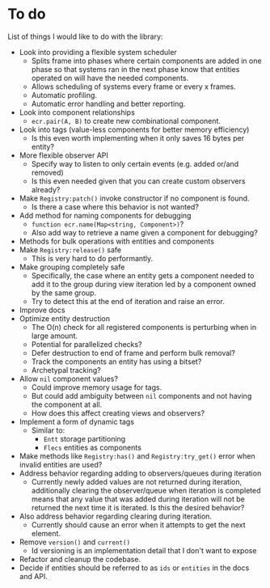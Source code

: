 # To do

List of things I would like to do with the library:

- Look into providing a flexible system scheduler
  - Splits frame into phases where certain components are added in one phase so
    that systems ran in the next phase know that entities operated on will have
    the needed components.
  - Allows scheduling of systems every frame or every x frames.
  - Automatic profiling.
  - Automatic error handling and better reporting.
- Look into component relationships
  - `ecr.pair(A, B)` to create new combinational component.
- Look into tags (value-less components for better memory efficiency)
  - Is this even worth implementing when it only saves 16 bytes per entity?
- More flexible observer API
  - Specify way to listen to only certain events (e.g. added or/and removed)
  - Is this even needed given that you can create custom observers already?
- Make `Registry:patch()` invoke constructor if no component is found.
  - Is there a case where this behavior is not wanted?
- Add method for naming components for debugging
  - `function ecr.name(Map<string, Component>)`?
  - Also add way to retrieve a name given a component for debugging?
- Methods for bulk operations with entities and components
- Make `Registry:release()` safe
  - This is very hard to do performantly.
- Make grouping completely safe
  - Specifically, the case where an entity gets a component needed to add
    it to the group during view iteration led by a component owned by the same
    group.
  - Try to detect this at the end of iteration and raise an error.
- Improve docs
- Optimize entity destruction
  - The O(n) check for all registered components is perturbing when in large
  amount.
  - Potential for parallelized checks?
  - Defer destruction to end of frame and perform bulk removal?
  - Track the components an entity has using a bitset?
  - Archetypal tracking?
- Allow `nil` component values?
  - Could improve memory usage for tags.
  - But could add ambiguity between `nil` components and not having the component at all.
  - How does this affect creating views and observers?
- Implement a form of dynamic tags
  - Similar to:
    - `Entt` storage partitioning
    - `Flecs` entities as components
- Make methods like `Registry:has()` and `Registry:try_get()` error when invalid
  entities are used?
- Address behavior regarding adding to observers/queues during iteration
  - Currently newly added values are not returned during iteration, additionally
    clearing the observer/queue when iteration is completed means that any value
    that was added during iteration will not be returned the next time it is
    iterated. Is this the desired behavior?
- Also address behavior regarding clearing during iteration.
  - Currently should cause an error when it attempts to get the next element.
- Remove `version()` and `current()`
  - Id versioning is an implementation detail that I don't want to expose
- Refactor and cleanup the codebase.
- Decide if entities should be referred to as `ids` or `entities` in the docs and API.
